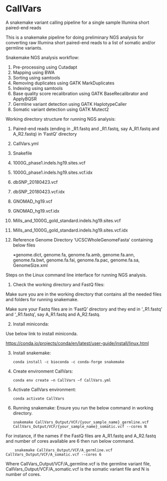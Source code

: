 # CallVars
A snakemake variant calling pipeline for a single sample Illumina short paired-end reads


This is a snakemake pipeline for doing preliminary NGS analysis for converting raw Illumina short paired-end reads to a list of somatic and/or germline variants. 

Snakemake NGS analysis workflow:
1) Pre-processing using Cutadapt
2) Mapping using BWA
3) Sorting using samtools
4) Removing duplicates using GATK MarkDuplicates
5) Indexing using samtools
6) Base quality score recalibration using GATK BaseRecalibrator and ApplyBQSR
7) Germline variant detection using GATK HaplotypeCaller
8) Somatic variant detection using GATK Mutect2

Working directory structure for running NGS analysis:

1) Paired-end reads (ending in _R1.fastq and _R1.fastq, say A_R1.fastq and A_R2.fastq) in ‘FastQ’ directory
2) CallVars.yml
3) Snakefile
4) 1000G_phase1.indels.hg19.sites.vcf
5) 1000G_phase1.indels.hg19.sites.vcf.idx
6) dbSNP_20180423.vcf
7) dbSNP_20180423.vcf.idx
8) GNOMAD_hg19.vcf
9) GNOMAD_hg19.vcf.idx
10) Mills_and_1000G_gold_standard.indels.hg19.sites.vcf
11) Mills_and_1000G_gold_standard.indels.hg19.sites.vcf.idx
12) Reference Genome Directory ‘UCSCWholeGenomeFasta’ containing below files

  	•genome.dict, genome.fa, genome.fa.amb, genome.fa.ann, genome.fa.bwt, genome.fa.fai, genome.fa.pac, genome.fa.sa, GenomeSize.xml

Steps on the Linux command line interface for running NGS analysis.

1)	Check the working directory and FastQ files: 

Make sure you are in the working directory that contains all the needed files and folders for running snakemake.

Make sure your Fastq files are in ‘FastQ’ directory and they end in ‘_R1.fastq’ and ‘_R1.fastq’, say A_R1.fastq and A_R2.fastq. 

2)	Install miniconda: 

Use below link to install miniconda.

https://conda.io/projects/conda/en/latest/user-guide/install/linux.html

3)	Install snakemake:
	
		conda install -c bioconda -c conda-forge snakemake

4)	Create environment CallVars:
	
		conda env create –n CallVars –f CallVars.yml

5)	Activate CallVars environment:

		conda activate CallVars

6)	Running snakemake: 
		Ensure you run the below command in working directory.

		snakemake CallVars_Output/VCF/{your_sample_name}_germline.vcf CallVars_Output/VCF/{your_sample_name}_somatic.vcf --cores N

For instance, if the names if the FastQ files are A_R1.fastq and A_R2.fastq and number of cores available are 6 then run below command.

		snakemake CallVars_Output/VCF/A_germline.vcf CallVars_Output/VCF/A_somatic.vcf --cores 6

Where CallVars_Output/VCF/A_germline.vcf is the germline variant file, CallVars_Output/VCF/A_somatic.vcf is the somatic variant file and N is number of cores.


